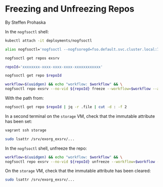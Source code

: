 # Freezing and Unfreezing Repos
By Steffen Prohaska
<!--@@VERSIONINC@@-->

In the `nogfsoctl` shell:

```bash
kubectl attach -it deployments/nogfsoctl

alias nogfsoctl='nogfsoctl --nogfsoregd=fso.default.svc.cluster.local:7550 --tls-cert=/etc/nogfsoctl/cert-combined.pem --tls-ca=/etc/nogfsoctl/ca.pem --jwt=/etc/nogfsoctl/nogfsoctl.jwt --jwt-auth=http://nog.default.svc.cluster.local:8080/api/v1/fso/auth'

nogfsoctl get repos exsrv

repoId='xxxxxxxx-xxxx-xxxx-xxxx-xxxxxxxxxxxx'

nogfsoctl get repo $repoId

workflow=$(uuidgen) && echo "workflow: $workflow" && \
nogfsoctl repo exsrv --no-vid ${repoId} freeze --workflow=$workflow --author='A U Thor <author@example.org>'
```

With the path from:

```bash
nogfsoctl get repo $repoId | jq -r .file | cut -d : -f 2
```

In a second terminal on the `storage` VM, check that the immutable attribute
has been set:

```bash
vagrant ssh storage

sudo lsattr /srv/exorg_exsrv/...
```

In the `nogfsoctl` shell, unfreeze the repo:

```bash
workflow=$(uuidgen) && echo "workflow: $workflow" && \
nogfsoctl repo exsrv --no-vid ${repoId} unfreeze --workflow=$workflow --author='A U Thor <author@example.org>'
```

On the `storage` VM, check that the immutable attribute has been cleared:

```bash
sudo lsattr /srv/exorg_exsrv/...
```
